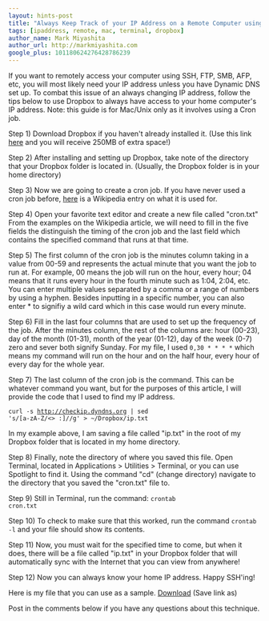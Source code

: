 ```yaml
---
layout: hints-post
title: "Always Keep Track of your IP Address on a Remote Computer using Dropbox"
tags: [ipaddress, remote, mac, terminal, dropbox]
author_name: Mark Miyashita
author_url: http://markmiyashita.com
google_plus: 101180624276428786239
---
```


If you want to remotely access your computer using SSH, FTP, SMB, AFP, etc, you will most likely need your IP address unless you have Dynamic DNS set up. To combat this issue of an always changing IP address, follow the tips below to use Dropbox to always have access to your home computer's IP address. Note: this guide is for Mac/Unix only as it involves using a Cron job.

Step 1) Download Dropbox if you haven't already installed it. (Use this link <a href="http://db.tt/5QiebOV2">here</a> and you will receive 250MB of extra space!)

Step 2) After installing and setting up Dropbox, take note of the directory that your Dropbox folder is located in. (Usually, the Dropbox folder is in your home directory)

Step 3) Now we are going to create a cron job. If you have never used a cron job before, <a href="http://en.wikipedia.org/wiki/Cron">here</a> is a Wikipedia entry on what it is used for.

Step 4) Open your favorite text editor and create a new file called "cron.txt" From the examples on the Wikipedia article, we will need to fill in the five fields the distinguish the timing of the cron job and the last field which contains the specified command that runs at that time. 

Step 5) The first column of the cron job is the minutes column taking in a value from 00-59 and represents the actual minute that you want the job to run at. For example, 00 means the job will run on the hour, every hour; 04 means that it runs every hour in the fourth minute such as 1:04, 2:04, etc. You can enter multiple values separated by a comma or a range of numbers by using a hyphen. Besides inputting in a specific number, you can also enter * to signifiy a wild card which in this case would run every minute.

Step 6) Fill in the last four columns that are used to set up the frequency of the job. After the minutes column, the rest of the columns are: hour (00-23), day of the month (01-31), month of the year (01-12), day of the week (0-7) zero and sever both signify Sunday. For my file, I used <code>0,30 * * * *</code> which means my command will run on the hour and on the half hour, every hour of every day for the whole year.

Step 7) The last column of the cron job is the command. This can be whatever command you want, but for the purposes of this article, I will provide the code that I used to find my IP address.

<code>curl -s http://checkip.dyndns.org | sed 's/[a-zA-Z/<> :]//g' > ~/Dropbox/ip.txt</code>

In my example above, I am saving a file called "ip.txt" in the root of my Dropbox folder that is located in my home directory.

Step 8) Finally, note the directory of where you saved this file. Open Terminal, located in Applications > Utilities > Terminal, or you can use Spotlight to find it. Using the command "cd" (change directory) navigate to the directory that you saved the "cron.txt" file to. 

Step 9) Still in Terminal, run the command:
<code>crontab cron.txt</code>

Step 10) To check to make sure that this worked, run the command <code>crontab -l</code> and your file should show its contents. 

Step 11) Now, you must wait for the specified time to come, but when it does, there will be a file called "ip.txt" in your Dropbox folder that will automatically sync with the Internet that you can view from anywhere!

Step 12) Now you can always know your home IP address. Happy SSH'ing!

Here is my file that you can use as a sample. <a href="{{site.url}}/downloads/cron.txt">Download</a> (Save link as)

Post in the comments below if you have any questions about this technique.